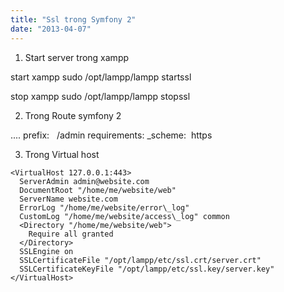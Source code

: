 ```yaml
---
title: "Ssl trong Symfony 2"
date: "2013-04-07"
---
```


1. Start server trong xampp

start xampp sudo /opt/lampp/lampp startssl

stop xampp sudo /opt/lampp/lampp stopssl

2. Trong Route symfony 2

.... prefix:   /admin requirements: \_scheme:  https

3. Trong Virtual host

```
<VirtualHost 127.0.0.1:443>
  ServerAdmin admin@website.com
  DocumentRoot "/home/me/website/web"
  ServerName website.com
  ErrorLog "/home/me/website/error\_log"
  CustomLog "/home/me/website/access\_log" common
  <Directory "/home/me/website/web">
    Require all granted
  </Directory>
  SSLEngine on
  SSLCertificateFile "/opt/lampp/etc/ssl.crt/server.crt"
  SSLCertificateKeyFile "/opt/lampp/etc/ssl.key/server.key"
</VirtualHost>
```
